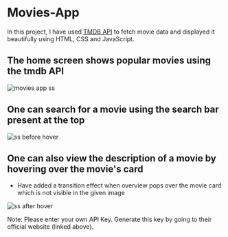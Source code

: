 # Movies-App
In this project, I have used <a href = "https://www.themoviedb.org/">TMDB API</a> to fetch movie data and displayed it beautifully using HTML, CSS and JavaScript.

## The home screen shows popular movies using the tmdb API

![movies app ss](https://user-images.githubusercontent.com/85281998/125626484-5471d029-a70e-49d0-96ab-02a65ce190fc.png)

## One can search for a movie using the search bar present at the top

![ss before hover](https://user-images.githubusercontent.com/85281998/125626488-d01ce742-ec0b-4a4a-8046-7262b6c9ee13.png)

## One can also view the description of a movie by hovering over the movie's card
- Have added a transition effect when overview pops over the movie card which is not visible in the given image

![ss after hover](https://user-images.githubusercontent.com/85281998/125626487-1eef09cf-7575-4776-a27d-8c0d16d65473.png)

Note: Please enter your own API Key. Generate this key by going to their official website (linked above).
